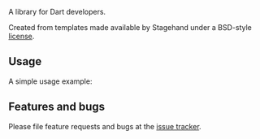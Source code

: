 A library for Dart developers.

Created from templates made available by Stagehand under a BSD-style
[license](https://github.com/dart-lang/stagehand/blob/master/LICENSE).

## Usage

A simple usage example:



## Features and bugs

Please file feature requests and bugs at the [issue tracker][tracker].

[tracker]: http://example.com/issues/replaceme
